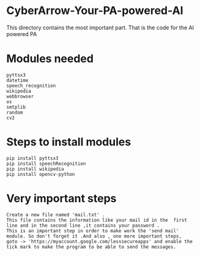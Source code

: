 # CyberArrow-Your-PA-powered-AI  
This directory contains the most important part. That is the code for the AI powered PA
# Modules needed  
    pyttsx3  
    datetime
    speech_recognition  
    wikipedia
    webbrowser    
    os
    smtplib  
    random 
    cv2   
# Steps to install modules

    pip install pyttsx3 
    pip install speechRecognition
    pip install wikipedia 
    pip install opencv-python
# Very important steps
    Create a new file named 'mail.txt' . 
    This file contains the information like your mail id in the  first line and in the second line ,it contains your password .
    This is an important step in order to make work the 'send mail' module. So don't forget it .And also , one more important steps, 
    goto -> 'https://myaccount.google.com/lesssecureapps' and enable the tick mark to make the program to be able to send the messages.
 
  
